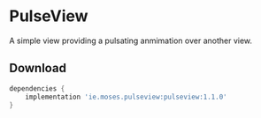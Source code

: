 # PulseView
A simple view providing a pulsating anmimation over another view.

Download
--------

```groovy
dependencies {
    implementation 'ie.moses.pulseview:pulseview:1.1.0'
}
```
